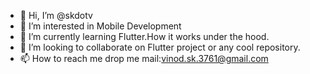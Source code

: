 - 👋 Hi, I’m @skdotv
- 👀 I’m interested in Mobile Development
- 🌱 I’m currently learning Flutter.How it works under the hood.
- 💞️ I’m looking to collaborate on Flutter project or any cool repository.
- 📫 How to reach me drop me mail:vinod.sk.3761@gmail.com

<!---
skdotv/skdotv is a ✨ special ✨ repository because its `README.md` (this file) appears on your GitHub profile.
You can click the Preview link to take a look at your changes.
--->
